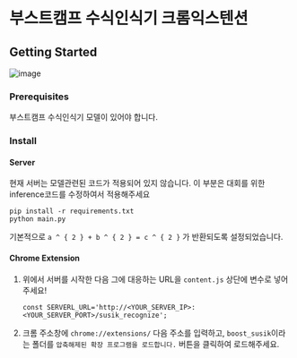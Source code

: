 # 부스트캠프 수식인식기 크롬익스텐션

## Getting Started
![image](demo.gif)
### Prerequisites
부스트캠프 수식인식기 모델이 있어야 합니다.
### Install

#### Server
현재 서버는 모델관련된 코드가 적용되어 있지 않습니다. 이 부분은 대회를 위한 inference코드를 수정하여서 적용해주세요
```
pip install -r requirements.txt
python main.py
```

기본적으로 `a ^ { 2 } + b ^ { 2 } = c ^ { 2 }` 가 반환되도록 설정되었습니다.

#### Chrome Extension
1. 위에서 서버를 시작한 다음 그에 대응하는 URL을 `content.js` 상단에 변수로 넣어주세요!
    ```
    const SERVERL_URL='http://<YOUR_SERVER_IP>:<YOUR_SERVER_PORT>/susik_recognize';
    ```
2.  크롬 주소창에 `chrome://extensions/` 다음 주소를 입력하고, `boost_susik`이라는 폴더를 `압축해제된 확장 프로그램을 로드합니다.` 버튼을 클릭하여 로드해주세요.



